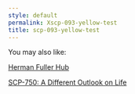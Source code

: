```yaml
---
style: default
permalink: Xscp-093-yellow-test
title: scp-093-yellow-test
---
```

You may also like:

[Herman Fuller Hub](http://scp-wiki.net/herman-fuller-hub)

[SCP-750: A Different Outlook on Life](http://scp-wiki.net/scp-750)
